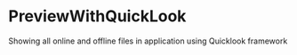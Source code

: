 # PreviewWithQuickLook
 Showing all online and offline files in application using Quicklook framework

